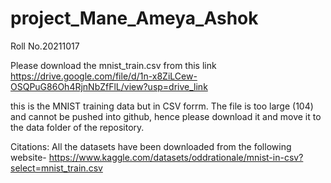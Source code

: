 # project_Mane_Ameya_Ashok
Roll No.20211017 


Please download the mnist_train.csv from this link https://drive.google.com/file/d/1n-x8ZiLCew-OSQPuG86Oh4RjnNbZfFlL/view?usp=drive_link


this is the MNIST training data but in CSV forrm. The file is too large (104) and cannot be pushed into github, hence please download it and move it to the data folder of the repository. 



Citations: All the datasets have been downloaded from the following website- https://www.kaggle.com/datasets/oddrationale/mnist-in-csv?select=mnist_train.csv
